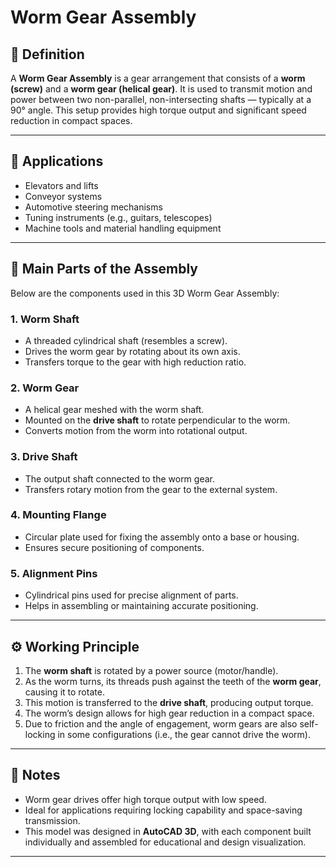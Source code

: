 # Worm Gear Assembly

## 🔧 Definition

A **Worm Gear Assembly** is a gear arrangement that consists of a **worm (screw)** and a **worm gear (helical gear)**. It is used to transmit motion and power between two non-parallel, non-intersecting shafts — typically at a 90° angle. This setup provides high torque output and significant speed reduction in compact spaces.

---

## 🎯 Applications

- Elevators and lifts  
- Conveyor systems  
- Automotive steering mechanisms  
- Tuning instruments (e.g., guitars, telescopes)  
- Machine tools and material handling equipment  

---

## 🧩 Main Parts of the Assembly

Below are the components used in this 3D Worm Gear Assembly:

### 1. **Worm Shaft**
- A threaded cylindrical shaft (resembles a screw).
- Drives the worm gear by rotating about its own axis.
- Transfers torque to the gear with high reduction ratio.

### 2. **Worm Gear**
- A helical gear meshed with the worm shaft.
- Mounted on the **drive shaft** to rotate perpendicular to the worm.
- Converts motion from the worm into rotational output.

### 3. **Drive Shaft**
- The output shaft connected to the worm gear.
- Transfers rotary motion from the gear to the external system.

### 4. **Mounting Flange**
- Circular plate used for fixing the assembly onto a base or housing.
- Ensures secure positioning of components.

### 5. **Alignment Pins**
- Cylindrical pins used for precise alignment of parts.
- Helps in assembling or maintaining accurate positioning.

---

## ⚙️ Working Principle

1. The **worm shaft** is rotated by a power source (motor/handle).
2. As the worm turns, its threads push against the teeth of the **worm gear**, causing it to rotate.
3. This motion is transferred to the **drive shaft**, producing output torque.
4. The worm’s design allows for high gear reduction in a compact space.
5. Due to friction and the angle of engagement, worm gears are also self-locking in some configurations (i.e., the gear cannot drive the worm).

---

## 📎 Notes

- Worm gear drives offer high torque output with low speed.
- Ideal for applications requiring locking capability and space-saving transmission.
- This model was designed in **AutoCAD 3D**, with each component built individually and assembled for educational and design visualization.

---
